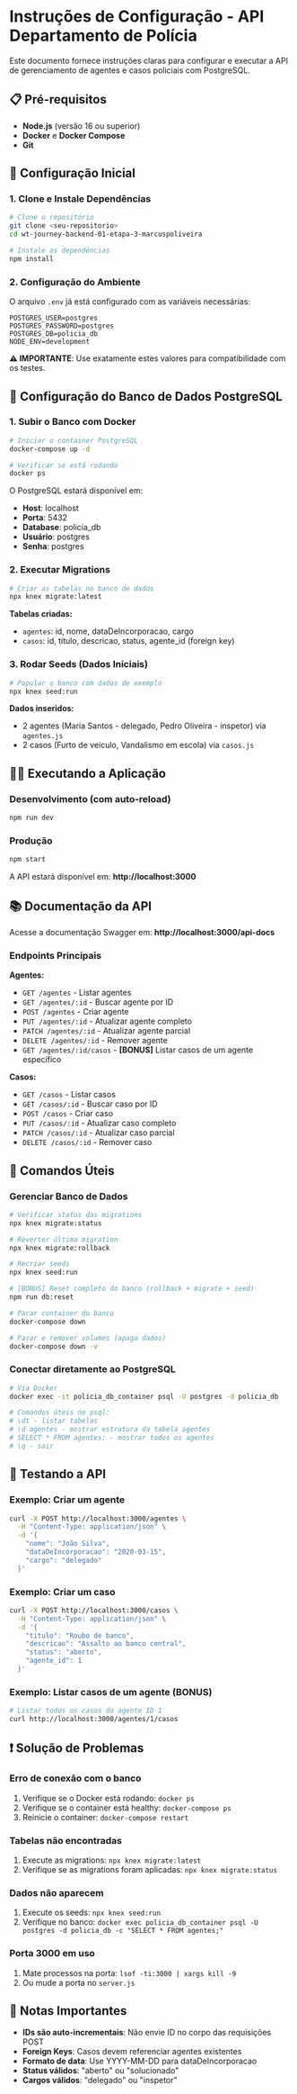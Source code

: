 # Instruções de Configuração - API Departamento de Polícia

Este documento fornece instruções claras para configurar e executar a API de gerenciamento de agentes e casos policiais com PostgreSQL.

## 📋 Pré-requisitos

- **Node.js** (versão 16 ou superior)
- **Docker** e **Docker Compose**
- **Git**

## 🚀 Configuração Inicial

### 1. Clone e Instale Dependências

```bash
# Clone o repositório
git clone <seu-repositorio>
cd wt-journey-backend-01-etapa-3-marcuspoliveira

# Instale as dependências
npm install
```

### 2. Configuração do Ambiente

O arquivo `.env` já está configurado com as variáveis necessárias:

```env
POSTGRES_USER=postgres
POSTGRES_PASSWORD=postgres
POSTGRES_DB=policia_db
NODE_ENV=development
```

**⚠️ IMPORTANTE**: Use exatamente estes valores para compatibilidade com os testes.

## 🐘 Configuração do Banco de Dados PostgreSQL

### 1. Subir o Banco com Docker

```bash
# Iniciar o container PostgreSQL
docker-compose up -d

# Verificar se está rodando
docker ps
```

O PostgreSQL estará disponível em:
- **Host**: localhost
- **Porta**: 5432
- **Database**: policia_db
- **Usuário**: postgres
- **Senha**: postgres

### 2. Executar Migrations

```bash
# Criar as tabelas no banco de dados
npx knex migrate:latest
```

**Tabelas criadas:**
- `agentes`: id, nome, dataDeIncorporacao, cargo
- `casos`: id, titulo, descricao, status, agente_id (foreign key)

### 3. Rodar Seeds (Dados Iniciais)

```bash
# Popular o banco com dados de exemplo
npx knex seed:run
```

**Dados inseridos:**
- 2 agentes (Maria Santos - delegado, Pedro Oliveira - inspetor) via `agentes.js`
- 2 casos (Furto de veículo, Vandalismo em escola) via `casos.js`

## 🏃‍♂️ Executando a Aplicação

### Desenvolvimento (com auto-reload)
```bash
npm run dev
```

### Produção
```bash
npm start
```

A API estará disponível em: **http://localhost:3000**

## 📚 Documentação da API

Acesse a documentação Swagger em: **http://localhost:3000/api-docs**

### Endpoints Principais

**Agentes:**
- `GET /agentes` - Listar agentes
- `GET /agentes/:id` - Buscar agente por ID
- `POST /agentes` - Criar agente
- `PUT /agentes/:id` - Atualizar agente completo
- `PATCH /agentes/:id` - Atualizar agente parcial
- `DELETE /agentes/:id` - Remover agente
- `GET /agentes/:id/casos` - **[BONUS]** Listar casos de um agente específico

**Casos:**
- `GET /casos` - Listar casos
- `GET /casos/:id` - Buscar caso por ID
- `POST /casos` - Criar caso
- `PUT /casos/:id` - Atualizar caso completo
- `PATCH /casos/:id` - Atualizar caso parcial
- `DELETE /casos/:id` - Remover caso

## 🔧 Comandos Úteis

### Gerenciar Banco de Dados

```bash
# Verificar status das migrations
npx knex migrate:status

# Reverter última migration
npx knex migrate:rollback

# Recriar seeds
npx knex seed:run

# [BONUS] Reset completo do banco (rollback + migrate + seed)
npm run db:reset

# Parar container do banco
docker-compose down

# Parar e remover volumes (apaga dados)
docker-compose down -v
```

### Conectar diretamente ao PostgreSQL

```bash
# Via Docker
docker exec -it policia_db_container psql -U postgres -d policia_db

# Comandos úteis no psql:
# \dt - listar tabelas
# \d agentes - mostrar estrutura da tabela agentes
# SELECT * FROM agentes; - mostrar todos os agentes
# \q - sair
```

## 🧪 Testando a API

### Exemplo: Criar um agente
```bash
curl -X POST http://localhost:3000/agentes \
  -H "Content-Type: application/json" \
  -d '{
    "nome": "João Silva",
    "dataDeIncorporacao": "2020-03-15",
    "cargo": "delegado"
  }'
```

### Exemplo: Criar um caso
```bash
curl -X POST http://localhost:3000/casos \
  -H "Content-Type: application/json" \
  -d '{
    "titulo": "Roubo de banco",
    "descricao": "Assalto ao banco central",
    "status": "aberto",
    "agente_id": 1
  }'
```

### Exemplo: Listar casos de um agente (BONUS)
```bash
# Listar todos os casos do agente ID 1
curl http://localhost:3000/agentes/1/casos
```

## ❗ Solução de Problemas

### Erro de conexão com o banco
1. Verifique se o Docker está rodando: `docker ps`
2. Verifique se o container está healthy: `docker-compose ps`
3. Reinicie o container: `docker-compose restart`

### Tabelas não encontradas
1. Execute as migrations: `npx knex migrate:latest`
2. Verifique se as migrations foram aplicadas: `npx knex migrate:status`

### Dados não aparecem
1. Execute os seeds: `npx knex seed:run`
2. Verifique no banco: `docker exec policia_db_container psql -U postgres -d policia_db -c "SELECT * FROM agentes;"`

### Porta 3000 em uso
1. Mate processos na porta: `lsof -ti:3000 | xargs kill -9`
2. Ou mude a porta no `server.js`

## 📝 Notas Importantes

- **IDs são auto-incrementais**: Não envie ID no corpo das requisições POST
- **Foreign Keys**: Casos devem referenciar agentes existentes
- **Formato de data**: Use YYYY-MM-DD para dataDeIncorporacao
- **Status válidos**: "aberto" ou "solucionado"
- **Cargos válidos**: "delegado" ou "inspetor"